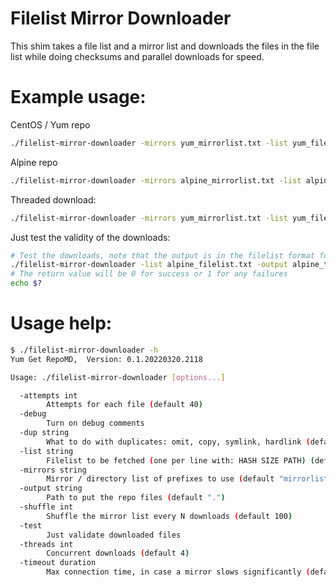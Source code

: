 # Filelist Mirror Downloader

This shim takes a file list and a mirror list and downloads the files in the file list
while doing checksums and parallel downloads for speed.

# Example usage:
CentOS / Yum repo
```bash
./filelist-mirror-downloader -mirrors yum_mirrorlist.txt -list yum_filelist.txt -output yumrepo_test
```

Alpine repo
```bash
./filelist-mirror-downloader -mirrors alpine_mirrorlist.txt -list alpine_filelist.txt -output alpine_test -debug -attempts 15
```

Threaded download:
```bash
./filelist-mirror-downloader -mirrors yum_mirrorlist.txt -list yum_filelist.txt -threads 2 -output yumrepo_test
```

Just test the validity of the downloads:
```bash
# Test the downloads, note that the output is in the filelist format for missing or invalid files
./filelist-mirror-downloader -list alpine_filelist.txt -output alpine_test -test
# The return value will be 0 for success or 1 for any failures
echo $?
```

# Usage help:
```bash
$ ./filelist-mirror-downloader -h
Yum Get RepoMD,  Version: 0.1.20220320.2118

Usage: ./filelist-mirror-downloader [options...]

  -attempts int
        Attempts for each file (default 40)
  -debug
        Turn on debug comments
  -dup string
        What to do with duplicates: omit, copy, symlink, hardlink (default "symlink")
  -list string
        Filelist to be fetched (one per line with: HASH SIZE PATH) (default "filelist.txt")
  -mirrors string
        Mirror / directory list of prefixes to use (default "mirrorlist.txt")
  -output string
        Path to put the repo files (default ".")
  -shuffle int
        Shuffle the mirror list every N downloads (default 100)
  -test
        Just validate downloaded files
  -threads int
        Concurrent downloads (default 4)
  -timeout duration
        Max connection time, in case a mirror slows significantly (default 10m0s)
```
